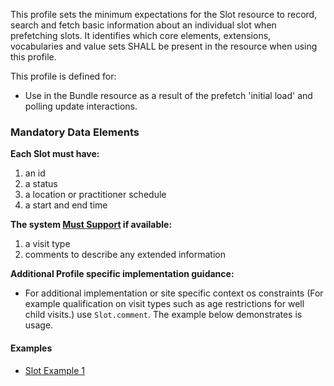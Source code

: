 This profile sets the minimum expectations for the Slot resource to record, search and fetch basic information about an individual slot when prefetching slots. It identifies which core elements, extensions, vocabularies and value sets SHALL be present in the resource when using this profile.

This profile is defined for:

- Use in the Bundle resource as a result of the prefetch 'initial load' and polling update interactions.

### Mandatory Data Elements

**Each Slot must have:**

1. an id
1. a status
1. a location or practitioner schedule
1. a start and end time

**The system [Must Support]({{site.data.fhir.uscore}}guidance.html#must-support) if available:**

1. a visit type
1. comments to describe any extended information

**Additional Profile specific implementation guidance:**

- For additional implementation or site specific context os constraints (For example qualification on visit types such as age restrictions for well child visits.) use `Slot.comment`. The example below demonstrates is usage.

#### Examples

- [Slot Example 1](Slot-2017-09-07T154500-arg-s-6.html)
